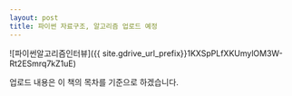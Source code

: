 ```yaml
---
layout: post
title: 파이썬 자료구조, 알고리즘 업로드 예정
---
```


![파이썬알고리즘인터뷰]({{ site.gdrive_url_prefix}}1KXSpPLfXKUmylOM3W-Rt2ESmrq7kZ1uE)

업로드 내용은 이 책의 목차를 기준으로 하겠습니다.
